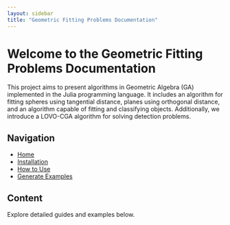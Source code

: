 ```yaml
---
layout: sidebar
title: "Geometric Fitting Problems Documentation"
---
```


# Welcome to the Geometric Fitting Problems Documentation

This project aims to present algorithms in Geometric Algebra (GA) implemented in the Julia programming language. It includes an algorithm for fitting spheres using tangential distance, planes using orthogonal distance, and an algorithm capable of fitting and classifying objects. Additionally, we introduce a LOVO-CGA algorithm for solving detection problems.

## Navigation

- [Home](./index.html)
- [Installation](./Installation.html)
- [How to Use](./how_to_use.html)
- [Generate Examples](./examples.html)


## Content

Explore detailed guides and examples below.
